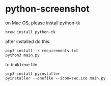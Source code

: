 # python-screenshot

on Mac OS, please install python-tk

```
brew install python-tk
```

after installed do this:

```
pip3 install -r requirements.txt
python3 main.py
```

to build exe file:

```
pip3 install pyinstaller
pyinstaller --onefile --icon=swc.ico main.py
```

